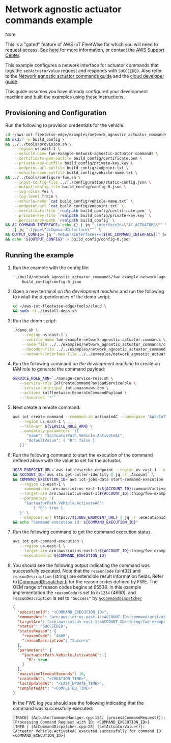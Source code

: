# Network agnostic actuator commands example

<!-- prettier-ignore -->
> [!NOTE]
> This is a "gated" feature of AWS IoT FleetWise for which you will need to request access. See
> [here](https://docs.aws.amazon.com/iot-fleetwise/latest/developerguide/fleetwise-regions.html)
> for more information, or contact the
> [AWS Support Center](https://console.aws.amazon.com/support/home#/).

This example configures a network interface for actuator commands that logs the `setActuatorValue`
request and responds with `SUCCEEDED`. Also refer to the
[Network agnostic actuator commands guide](../../docs/dev-guide/network-agnostic-dev-guide.md#remote-commands)
and the
[cloud developer guide](https://docs.aws.amazon.com/iot-fleetwise/latest/developerguide/network-agnostic-data-collection.html).

This guide assumes you have already configured your development machine and built the examples using
[these](../README.md#building) instructions.

## Provisioning and Configuration

Run the following to provision credentials for the vehicle:

```bash
cd ~/aws-iot-fleetwise-edge/examples/network_agnostic_actuator_commands \
&& mkdir -p build_config \
&& ../../tools/provision.sh \
    --region us-east-1 \
    --vehicle-name fwe-example-network-agnostic-actuator-commands \
    --certificate-pem-outfile build_config/certificate.pem \
    --private-key-outfile build_config/private-key.key \
    --endpoint-url-outfile build_config/endpoint.txt \
    --vehicle-name-outfile build_config/vehicle-name.txt \
&& ../../tools/configure-fwe.sh \
    --input-config-file ../../configuration/static-config.json \
    --output-config-file build_config/config-0.json \
    --log-color Yes \
    --log-level Trace \
    --vehicle-name `cat build_config/vehicle-name.txt` \
    --endpoint-url `cat build_config/endpoint.txt` \
    --certificate-file `realpath build_config/certificate.pem` \
    --private-key-file `realpath build_config/private-key.key` \
    --persistency-path `realpath build_config` \
&& AC_COMMAND_INTERFACE=`echo {} | jq ".interfaceId=\"AC_ACTUATORS\"" \
    | jq ".type=\"acCommandInterface\""` \
&& OUTPUT_CONFIG=`jq ".networkInterfaces+=[${AC_COMMAND_INTERFACE}]" build_config/config-0.json` \
&& echo "${OUTPUT_CONFIG}" > build_config/config-0.json
```

## Running the example

1. Run the example with the config file:

   ```bash
   ../build/network_agnostic_actuator_commands/fwe-example-network-agnostic-actuator-commands \
       build_config/config-0.json
   ```

1. Open a new terminal _on the development machine_ and run the following to install the
   dependencies of the demo script:

   ```bash
   cd ~/aws-iot-fleetwise-edge/tools/cloud \
   && sudo -H ./install-deps.sh
   ```

1. Run the demo script:

   ```bash
   ./demo.sh \
       --region us-east-1 \
       --vehicle-name fwe-example-network-agnostic-actuator-commands \
       --node-file ../../examples/network_agnostic_actuator_commands/custom-nodes-ac-actuators.json \
       --decoder-file ../../examples/network_agnostic_actuator_commands/custom-decoders-ac-actuators.json \
       --network-interface-file ../../examples/network_agnostic_actuator_commands/network-interface-custom-ac-actuators.json
   ```

1. Run the following command _on the development machine_ to create an IAM role to generate the
   command payload:

   ```bash
   SERVICE_ROLE_ARN=`./manage-service-role.sh \
      --service-role IoTCreateCommandPayloadServiceRole \
      --service-principal iot.amazonaws.com \
      --actions iotfleetwise:GenerateCommandPayload \
      --resources '*'`
   ```

1. Next create a remote command:

   ```bash
   aws iot create-command --command-id activateAC --namespace "AWS-IoT-FleetWise" \
      --region us-east-1 \
      --role-arn ${SERVICE_ROLE_ARN} \
      --mandatory-parameters '[{
         "name": "$actuatorPath.Vehicle.ActivateAC",
         "defaultValue": { "B": false }
      }]'
   ```

1. Run the following command to start the execution of the command defined above with the value to
   set for the actuator.

   ```bash
   JOBS_ENDPOINT_URL=`aws iot describe-endpoint --region us-east-1 --endpoint-type iot:Jobs | jq -j .endpointAddress` \
   && ACCOUNT_ID=`aws sts get-caller-identity | jq -r .Account` \
   && COMMAND_EXECUTION_ID=`aws iot-jobs-data start-command-execution \
      --region us-east-1 \
      --command-arn arn:aws:iot:us-east-1:${ACCOUNT_ID}:command/activateAC \
      --target-arn arn:aws:iot:us-east-1:${ACCOUNT_ID}:thing/fwe-example-network-agnostic-actuator-commands \
      --parameters '{
        "$actuatorPath.Vehicle.ActivateAC":
            { "B": true }
      }' \
      --endpoint-url https://${JOBS_ENDPOINT_URL} | jq -r .executionId` \
   && echo "Command execution id: ${COMMAND_EXECUTION_ID}"
   ```

1. Run the following command to get the command execution status.

   ```bash
   aws iot get-command-execution \
      --region us-east-1 \
      --target-arn arn:aws:iot:us-east-1:${ACCOUNT_ID}:thing/fwe-example-network-agnostic-actuator-commands \
      --execution-id ${COMMAND_EXECUTION_ID}
   ```

1. You should see the following output indicating the command was successfully executed. Note that
   the `reasonCode` (uint32) and `reasonDescription` (string) are extensible result information
   fields. Refer to [ICommandDispatcher.h](../../include/aws/iotfleetwise/ICommandDispatcher.h) for
   the reason codes defined by FWE. The OEM range of reason codes begins at 65536. In this example
   implementation the `reasonCode` is set to `0x1234` (4660), and `reasonDescription` is set to
   `"Success"` by [`AcCommandDispatcher`](./AcCommandDispatcher.cpp)

   ```json
   {
     "executionId": "<COMMAND_EXECUTION_ID>",
     "commandArn": "arn:aws:iot:us-east-1:<ACCOUNT_ID>:command/activateAC",
     "targetArn": "arn:aws:iot:us-east-1:<ACCOUNT_ID>:thing/fwe-example-network-agnostic-actuator-commands",
     "status": "SUCCEEDED",
     "statusReason": {
       "reasonCode": "4660",
       "reasonDescription": "Success"
     },
     "parameters": {
       "$actuatorPath.Vehicle.ActivateAC": {
         "B": true
       }
     },
     "executionTimeoutSeconds": 10,
     "createdAt": "<CREATION_TIME>",
     "lastUpdatedAt": "<LAST_UPDATE_TIME>",
     "completedAt": "<COMPLETED_TIME>"
   }
   ```

   In the FWE log you should see the following indicating that the command was successfully
   executed:

   ```
   [TRACE] [ActuatorCommandManager.cpp:124] [processCommandRequest()]: [Processing Command Request with ID: <COMMAND_EXECUTION_ID>]
   [INFO ] [AcCommandDispatcher.cpp:28] [setActuatorValue()]: [Actuator Vehicle.ActivateAC executed successfully for command ID <COMMAND_EXECUTION_ID>]
   ```
